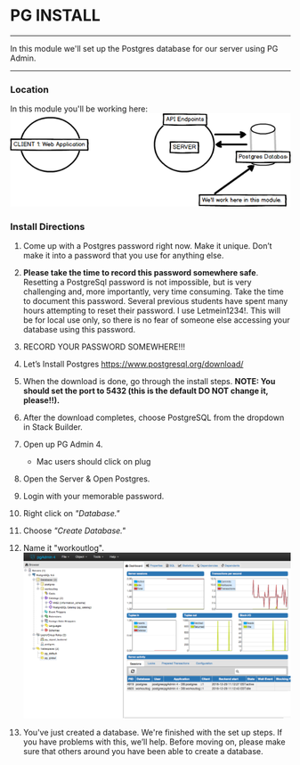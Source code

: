 # PG INSTALL
---

In this module we'll set up the Postgres database for our server using PG Admin.

<hr />

### Location
In this module you'll be working here:
![screenshot](assets/01-pg-youarehere.png)

### Install Directions
1. Come up with a Postgres password right now. Make it unique. Don’t make it into a password that you use for anything else. 
2. **Please take the time to record this password somewhere safe**. Resetting a PostgreSql password is not impossible, but is very challenging and, more importantly, very time consuming. Take the time to document this password. Several previous students have spent many hours attempting to reset their password. I use Letmein1234!. This will be for local use only, so there is no fear of someone else accessing your database using this password. 
3. RECORD YOUR PASSWORD SOMEWHERE!!!
4. Let’s Install Postgres https://www.postgresql.org/download/
5. When the download is done, go through the install steps. <b>NOTE: You should set the port to 5432 (this is the default DO NOT change it, please!!).</b>
6. After the download completes, choose PostgreSQL from the dropdown in Stack Builder.
7. Open up PG Admin 4.
    * Mac users should click on plug
8. Open the Server & Open Postgres.
9. Login with your memorable password.
10. Right click on *"Database."*
11. Choose *"Create Database."*
12. Name it "workoutlog".
![screenshot](assets/02-workoutlog-db.png) 

13. You've just created a database. We're finished with the set up steps. If you have problems with this, we’ll help. Before moving on, please make sure that others around you have been able to create a database.




